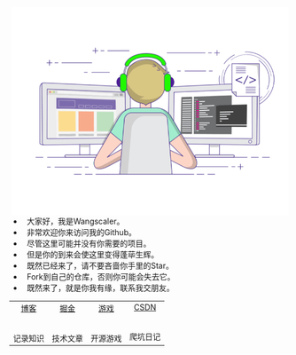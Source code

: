 <img align="right" alt="GIF" src="https://raw.githubusercontent.com/devSouvik/devSouvik/master/gif3.gif" width="500"/>

-  &nbsp; 大家好，我是Wangscaler。
-  &nbsp; 非常欢迎你来访问我的Github。
-  &nbsp; 尽管这里可能并没有你需要的项目。
-  &nbsp; 但是你的到来会使这里变得蓬荜生辉。
-  &nbsp; 既然已经来了，请不要吝啬你手里的Star。
-  &nbsp; Fork到自己的仓库，否则你可能会失去它。
-  &nbsp; 既然来了，就是你我有缘，联系我交朋友。 

<table>
  <tbody>
    <tr valign="top">
      <td width="25%" align="center">
       <a href="https://blog.scalerwang.com">博客</a>
       <br><br><br>
       记录知识
      </td>
      <td width="25%" align="center">
       <a href="https://juejin.cn/user/493043443054494">掘金</a>
       <br><br><br>
       技术文章
     </td>
     <td width="25%" align="center">
       <a href="https://game.scalerwang.com">游戏</a>
      <br><br><br>
       开源游戏
     </td>
      <td width="25%" align="center">
       <a href="https://blog.csdn.net/qq_41327483">CSDN</a>
       <br><br><br>
       爬坑日记
     </td>
    </tr>
  </tbody>
</table>

